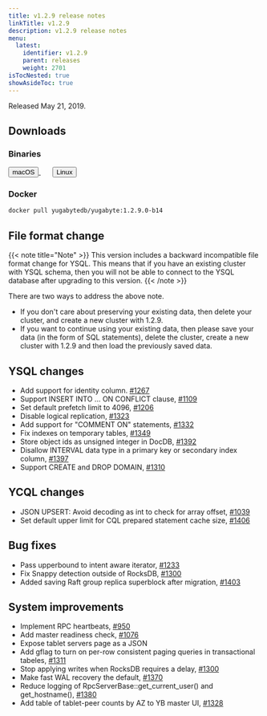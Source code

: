 ```yaml
---
title: v1.2.9 release notes
linkTitle: v1.2.9
description: v1.2.9 release notes
menu:
  latest:
    identifier: v1.2.9
    parent: releases
    weight: 2701
isTocNested: true
showAsideToc: true
---
```


Released May 21, 2019.

## Downloads

### Binaries

<a class="download-binary-link" href="https://downloads.yugabyte.com/yugabyte-ce-1.2.9.0-darwin.tar.gz">
  <button>
    <i class="fab fa-apple"></i><span class="download-text">macOS</span>
  </button>
</a>
&nbsp; &nbsp; &nbsp; 
<a class="download-binary-link" href="https://downloads.yugabyte.com/yugabyte-ce-1.2.9.0-linux.tar.gz">
  <button>
    <i class="fab fa-linux"></i><span class="download-text">Linux</span>
  </button>
</a>
<br />

### Docker

```sh
docker pull yugabytedb/yugabyte:1.2.9.0-b14
```

## File format change

{{< note title="Note" >}}
This version includes a backward incompatible file format change for YSQL. This means that if you have an existing cluster with YSQL schema, then you will not be able to connect to the YSQL database after upgrading to this version.
{{< /note >}}

There are two ways to address the above note.

* If you don't care about preserving your existing data, then delete your cluster,
  and create a new cluster with 1.2.9. 
* If you want to continue using your existing data, then please save your data (in the form of
  SQL statements), delete the cluster, create a new cluster with 1.2.9 and then load
  the previously saved data.

## YSQL changes

* Add support for identity column. [#1267](https://github.com/YugaByte/yugabyte-db/issues/1267)
* Support INSERT INTO ... ON CONFLICT clause,
  [#1109](https://github.com/YugaByte/yugabyte-db/issues/1109)
* Set default prefetch limit to 4096, [#1206](https://github.com/YugaByte/yugabyte-db/issues/1206)
* Disable logical replication, [#1323](https://github.com/YugaByte/yugabyte-db/issues/1323)
* Add support for "COMMENT ON" statements,
  [#1332](https://github.com/YugaByte/yugabyte-db/issues/1332)
* Fix indexes on temporary tables, [#1349](https://github.com/YugaByte/yugabyte-db/issues/1349)
* Store object ids as unsigned integer in DocDB,
  [#1392](https://github.com/YugaByte/yugabyte-db/issues/1392)
* Disallow INTERVAL data type in a primary key or secondary index column,
  [#1397](https://github.com/YugaByte/yugabyte-db/issues/1397)
* Support CREATE and DROP DOMAIN, [#1310](https://github.com/YugaByte/yugabyte-db/issues/1310)

## YCQL changes

* JSON UPSERT: Avoid decoding as int to check for array offset,
  [#1039](https://github.com/YugaByte/yugabyte-db/issues/1039)
* Set default upper limit for CQL prepared statement cache size,
  [#1406](https://github.com/YugaByte/yugabyte-db/issues/1406)

## Bug fixes

* Pass upperbound to intent aware iterator,
  [#1233](https://github.com/YugaByte/yugabyte-db/issues/1233)
* Fix Snappy detection outside of RocksDB,
  [#1300](https://github.com/YugaByte/yugabyte-db/issues/1300)
* Added saving Raft group replica superblock after migration,
  [#1403](https://github.com/YugaByte/yugabyte-db/issues/1403)

## System improvements

* Implement RPC heartbeats, [#950](https://github.com/YugaByte/yugabyte-db/issues/950)
* Add master readiness check, [#1076](https://github.com/YugaByte/yugabyte-db/issues/1076)
* Expose tablet servers page as a JSON
* Add gflag to turn on per-row consistent paging queries in transactional tabeles,
  [#1311](https://github.com/YugaByte/yugabyte-db/issues/1311)
* Stop applying writes when RocksDB requires a delay,
  [#1300](https://github.com/YugaByte/yugabyte-db/issues/1300)
* Make fast WAL recovery the default, [#1370](https://github.com/YugaByte/yugabyte-db/issues/1370)
* Reduce logging of RpcServerBase::get_current_user() and get_hostname(),
  [#1380](https://github.com/YugaByte/yugabyte-db/issues/1380)
* Add table of tablet-peer counts by AZ to YB master UI,
  [#1328](https://github.com/YugaByte/yugabyte-db/issues/1328)

